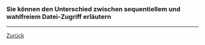 ### Sie können den Unterschied zwischen sequentiellem und wahlfreiem Datei-Zugriff erläutern

---

[Zurück](300io.md)


